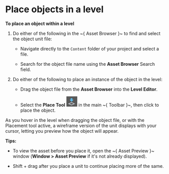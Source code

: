 ﻿# Place objects in a level

**To place an object within a level**


1. Do either of the following in the ~{ Asset Browser }~ to find and select the object unit file:

	- Navigate directly to the `Content` folder of your project and select a file.

	- Search for the object file name using the **Asset Browser** Search field.

2. Do either of the following to place an instance of the object in the level:

 	- Drag the object file from the **Asset Browser** into the **Level Editor**.

 	- Select the **Place Tool** ![](../images/icon_PlaceTool.png) in the main ~{ Toolbar }~, then click to place the object.

As you hover in the level when dragging the object file, or with the Placement tool active, a wireframe version of the unit displays with your cursor, letting you preview how the object will appear.

**Tips:**

- To view the asset before you place it, open the ~{ Asset Preview }~ window (**Window > Asset Preview** if it's not already displayed).

- Shift + drag after you place a unit to continue placing more of the same.
